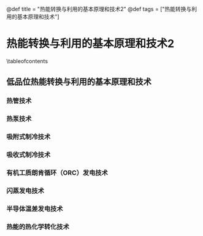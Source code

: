 @def title = "热能转换与利用的基本原理和技术2"
@def tags = ["热能转换与利用的基本原理和技术"]

# 热能转换与利用的基本原理和技术2

\tableofcontents

## 低品位热能转换与利用的基本原理和技术

### 热管技术
### 热泵技术
### 吸附式制冷技术
### 吸收式制冷技术
### 有机工质朗肯循环（ORC）发电技术
### 闪蒸发电技术
### 半导体温差发电技术
### 热能的热化学转化技术